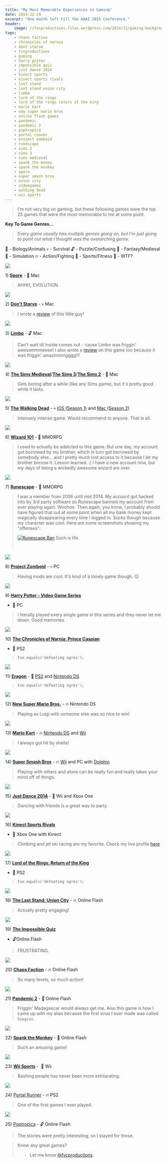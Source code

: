 ```yaml
---
title: "My Most Memorable Experiences in Gaming"
date: 2014-12-29
excerpt: "One month left till the AAAI 2015 Conference."
header:
    image: //fvcproductions.files.wordpress.com/2014/12/gaming-backgrounds.jpg?w=675&h=340&crop=1
tags:
    - chaos faction
    - chronicles of narnia
    - dont starve
    - fvcproductions
    - gaming
    - harry potter
    - impossible quiz
    - just dance 2014
    - kinect sports
    - kinect sports rivals
    - last stand
    - last stand union city
    - limbo
    - lord of the rings
    - lord of the rings return of the king
    - mario kart
    - new super mario bros
    - online flash games
    - pandemic
    - pandemic 2
    - poptropica
    - portal runner
    - project zomboid
    - runescape
    - sims 2
    - sims 3
    - sims medieval
    - spank the money
    - spank the monkey
    - spore
    - super smash bros
    - union city
    - videogames
    - walking dead
    - wii sports
---
```


> I'm not very big on gaming, but these following games were the top 25
> games that were the most memorable to me at some point.

**Key To Game Genres…**

> *Every game usually has multiple genres going on, but I'm just going
> to point out what I thought was the overarching genre.*

👾 - Biology/Animals 💀 - Survival 🔓 - Puzzle/Confusing 🔮 -
Fantasy/Medieval\
👤 - Simulation 🔥 - Action/Fighting 🎾 - Sports/Fitness 💩 - WTF?



[![](//graphics8.nytimes.com/images/2008/09/05/arts/05spore-600.jpg)](//graphics8.nytimes.com/images/2008/09/05/arts/05spore-600.jpg)

1\) [**Spore**](//www.spore.com) - 👾 Mac

> AHHH, EVOLUTION.



[![](//screenshots.en.sftcdn.net/en/scrn/69659000/69659920/dont-starve-02-700x393.jpg)](//screenshots.en.sftcdn.net/en/scrn/69659000/69659920/dont-starve-02-700x393.jpg)

2\) [**Don't Starve**](//www.dontstarvegame.com) - 💀 Mac

> I wrote a
> [review](//fvcproductions.com/blog/2014/05/02/a-review-of-dont-starve/)
> of this little guy!



![](//www.rockpapershotgun.com/images/11/aug/limb4.jpg)

3\) [**Limbo**](//playdead.com/limbo/) - 🔓 Mac

> Can't wait till Inside comes out - cause Limbo was friggin'
> awesommmeeee! I also wrote a
> [review](//fvcproductions.com/blog/2014/09/22/limbo-review/) on this
> game too because it was friggin' amazinnnngggg!!!



[![](//static.gamesradar.com/images/mb/GamesRadar/us/Games/S/Sims%20Medieval/Bulk%20Viewer/PC/2010-11-11/TSM_Wizard_CAS_2--article_image.jpg)](//static.gamesradar.com/images/mb/GamesRadar/us/Games/S/Sims%20Medieval/Bulk%20Viewer/PC/2010-11-11/TSM_Wizard_CAS_2--article_image.jpg)

4\) [**The Sims Medieval**](//www.ea.com/the-sims-medieval)/[**The
Sims 3**](//www.thesims3.com)/[**The Sims
2**](//en.wikipedia.org/wiki/The_Sims_2) - 👤 Mac

> Gets boring after a while (like any Sims game), but it's pretty good
> while it lasts.



[![](//86bb71d19d3bcb79effc-d9e6924a0395cb1b5b9f03b7640d26eb.r91.cf1.rackcdn.com/wp-content/uploads/2012/10/the-walking-dead-game-episode-4-walkthrough.jpg)](//86bb71d19d3bcb79effc-d9e6924a0395cb1b5b9f03b7640d26eb.r91.cf1.rackcdn.com/wp-content/uploads/2012/10/the-walking-dead-game-episode-4-walkthrough.jpg)

5\) [**The Walking Dead**](//www.telltalegames.com/walkingdead/) -
💀 [iOS (Season
1)](//itunes.apple.com/us/app/walking-dead-the-game/id524731580?mt=8)
and [Mac (Season
2)](//www.macgamestore.com/product/3034/The-Walking-Dead-Season-2/)

> Intensely intense game. Would recommend to anyone. That is all.



[![](//pad3.whstatic.com/images/thumb/3/3d/Make-Treasure-Cards-in-Wizard-101-Step-3.jpg/670px-Make-Treasure-Cards-in-Wizard-101-Step-3.jpg)](//pad3.whstatic.com/images/thumb/3/3d/Make-Treasure-Cards-in-Wizard-101-Step-3.jpg/670px-Make-Treasure-Cards-in-Wizard-101-Step-3.jpg)

6\) [**Wizard 101**](//wizard101.com) - 🔮 MMORPG

> I used to actually be addicted to this game. But one day, my account
> got borrowed by my brother, which in turn got borrowed by somebody
> else… and I pretty much lost access to it because I let my brother
> borrow it. Lesson learned. :( I have a new account now, but my days of
> being a wickedly awesome wizard are over.



[![](//i2.cdnds.net/13/19/618x330/gamning-runescape-3-screenshot-9.jpg)](//i2.cdnds.net/13/19/618x330/gamning-runescape-3-screenshot-9.jpg)

7\) [**Runescape**](//runescape.com) - 🔮 MMORPG

> I was a member from 2006 until mid 2014. My account got hacked into by
> 3rd party software so Runescape banned my account from ever playing
> again. Woohoo. Then again, you know, I probably should have figured
> that out at some point when all my bank money kept magically
> disappearing every time I logged in. Sucks though because my character
> was cool. Here are some screenshots showing my "offenses":
>
> [![Runescape
> Ban](//fvcproductions.files.wordpress.com/2014/12/screenshot-2014-12-29-13-46-56.png)](//fvcproductions.files.wordpress.com/2014/12/screenshot-2014-12-29-13-46-56.png)
> Such is life.
>
>  



[![](//robot-dinosaur.com/wp-content/uploads/2014/02/Project-Zomboid.jpg)](//robot-dinosaur.com/wp-content/uploads/2014/02/Project-Zomboid.jpg)

8\) [**Project Zomboid**](//projectzomboid.com) - 💀 PC

> Having mods are cool. It's kind of a lonely game though. 😔



[![](//i.telegraph.co.uk/multimedia/archive/01949/Harry_Potter_and_t_1949984i.jpg)](//i.telegraph.co.uk/multimedia/archive/01949/Harry_Potter_and_t_1949984i.jpg)

9\) [**Harry Potter - Video Game
Series**](//harrypotter.wikia.com/wiki/Harry_Potter_(video_game_series))
- 🔮 PC

> I literally played every single game in this series and they never let
> me down. Good memories.



[![](//angelsworld4u.net/wp-content/uploads/2014/03/The-Chronicles-of-Narnia-Prince-Caspian-7.jpg)](//angelsworld4u.net/wp-content/uploads/2014/03/The-Chronicles-of-Narnia-Prince-Caspian-7.jpg)

10\) [**The Chronicles of Narnia: Prince
Caspian**](//en.wikipedia.org/wiki/The_Chronicles_of_Narnia:_Prince_Caspian_(video_game))
- 🔮 PS2

> `Fun.equals('defeating ogres');`



[![](//www.impulsegamer.com/ps2/eragon3.jpg)](//www.impulsegamer.com/ps2/eragon3.jpg)

11\) [**Eragon**](//en.wikipedia.org/wiki/Eragon_(video_game)) - 🔮
[PS2](//www.playstation.com/en-us/games/eragon-ps2/) and [Nintendo
DS](//www.ign.com/games/eragon/nds-823205)

> `Fun.equals('defeating ogres');`



[![](//www.virginmedia.com/images/New_Super_Mario_Bros.jpg)](//www.virginmedia.com/images/New_Super_Mario_Bros.jpg)

12\) [**New Super Mario
Bros.**](//newsupermariobrosds.nintendo.com) - 🔥 Nintendo DS

> Playing as Luigi with someone else was so nice to win!



[![](//cdn02.nintendo-europe.com/media/images/06_screenshots/games_5/nintendo_ds_7/nds_mariokartds/NDS_MarioKartDS_05.jpg)](//cdn02.nintendo-europe.com/media/images/06_screenshots/games_5/nintendo_ds_7/nds_mariokartds/NDS_MarioKartDS_05.jpg)

13\) [**Mario Kart**](//en.wikipedia.org/wiki/Mario_Kart) - 🔥
[Nintendo DS](//www.mariokart.com/mkds/launch/index.html) and
[Wii](//www.mariokart.com/wii/launch/)

> I always got hit by shells!



[![](//d3esbfg30x759i.cloudfront.net/ss/zlCfzSk6HzMBkcWj_9)](//d3esbfg30x759i.cloudfront.net/ss/zlCfzSk6HzMBkcWj_9)

14\) [**Super Smash
Bros**](//en.wikipedia.org/wiki/Super_Smash_Bros.) - 🔥
[Wii](//www.smashbros.com/us/) and PC with
[Dolphin](//dolphin-emu.org)

> Playing with others and alone can be really fun and really takes your
> mind off of things.



[![](//thegamershub.com/wp-content/uploads/2013/10/Just-Dance-2014-screen-2.jpg)](//thegamershub.com/wp-content/uploads/2013/10/Just-Dance-2014-screen-2.jpg)

15\) [**Just Dance
2014**](//just-dance.ubi.com/en-us/games/just-dance-2014.aspx) - 🎾
Wii and Xbox One

> Dancing with friends is a great way to party.



[![](//cloud.attackofthefanboy.com/wp-content/uploads/2014/04/kinect-sports-rivals-rock-climb.jpg)](//cloud.attackofthefanboy.com/wp-content/uploads/2014/04/kinect-sports-rivals-rock-climb.jpg)

16\) [**Kinect Sports
Rivals**](//www.xbox.com/en-US/xbox-one/games/kinect-sports-rivals)
- 🎾 Xbox One with Kinect

> Climbing and jet ski racing are my favorite. Check my live profile
> [here](//account.xbox.com/en-US/Profile?gamerTag=fvcproductions)



[![](//pcmedia.ign.com/pc/image/lotrreturnking_101703_inx5.jpg)](//pcmedia.ign.com/pc/image/lotrreturnking_101703_inx5.jpg)

17\) [**Lord of the Rings: Return of the
King**](//www.amazon.com/Lord-Rings-Return-King-PlayStation-2/dp/B00009VE6D)
- 🔮 PS2

> `Fun.equals('defeating ogres');`



[![](//image.deadgames.org/the-last-stand-union-city-militarybase.jpg)](//image.deadgames.org/the-last-stand-union-city-militarybase.jpg)

18\) [**The Last Stand: Union
City**](//armorgames.com/play/12009/the-last-stand-union-city) - 🔥
Online Flash

> Actually pretty engaging!



[![](//static.tvtropes.org/pmwiki/pub/images/TheImpossibleQuiz.jpg)](//static.tvtropes.org/pmwiki/pub/images/TheImpossibleQuiz.jpg)

19\) [**The Impossible
Quiz**](//www.addictinggames.com/puzzle-games/theimpossiblequiz.jsp)
- 🔓Online Flash

> FRUSTRATING.



[![](//i120.photobucket.com/albums/o194/apelingon/The%20Game%20Boots/ChaosFaction01.jpg)](//i120.photobucket.com/albums/o194/apelingon/The%20Game%20Boots/ChaosFaction01.jpg)

20\) [**Chaos
Faction**](//www.crazymonkeygames.com/Chaos-Faction.html) - 🔥
Online Flash

> So many levels, so much action!



[![](//www.crazymonkeygames.com/guide/Pandemic-2/screenInfo.jpg)](//www.crazymonkeygames.com/guide/Pandemic-2/screenInfo.jpg)

21\) [**Pandemic 2**](//www.crazymonkeygames.com/Pandemic-2.html) -
👾 Online Flash

> Friggin' Madagascar would always get me. Also this game is how I came
> up with my alias because the first virus I ever made was called
> `Siegius`.



[![](//hackedmonster.com/games/spank-the-monkey-hacked-1331745846.jpg)](//hackedmonster.com/games/spank-the-monkey-hacked-1331745846.jpg)

22\) [**Spank the
Monkey**](//www.addictinggames.com/funny-games/monkey.jsp) - 💩
Online Flash

> Such an amusing game!



[![](//www.wired.com/wp-content/uploads/blogs/geekdad/wp-content/uploads/2010/01/wii-sports-resort.jpg)](//www.wired.com/wp-content/uploads/blogs/geekdad/wp-content/uploads/2010/01/wii-sports-resort.jpg)

23\) [**Wii
Sports**](//www.nintendo.com/games/detail/1OTtO06SP7M52gi5m8pD6CnahbW8CzxE) -
 🎾 Wii

> Bashing people has never been more exhilarating.



[![](//www.theisozone.com/images/screens/playstation-40300-41324140322.jpg)](//www.theisozone.com/images/screens/playstation-40300-41324140322.jpg)

24\) [Portal Runner](//en.wikipedia.org/wiki/Portal_Runner) - 🔥 PS2

> One of the first games I ever played.



[![](//fvcproductions.files.wordpress.com/2014/12/b7672-astromom.png)](//fvcproductions.files.wordpress.com/2014/12/b7672-astromom.png)

25\) [Poptropica](//www.poptropica.com) - 🔓 Online Flash

> The stories were pretty interesting, so I stayed for those.



> Know any great games?
>
> > Let me know
> > [@fvcproductions](//twitter.com/fvcproductions "Twitter - FVCproductions")

